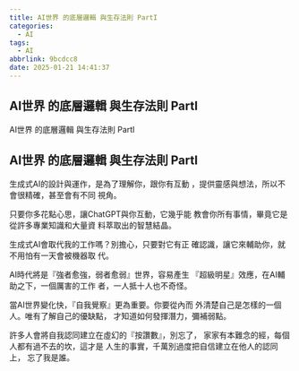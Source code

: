 ```yaml
---
title: AI世界 的底層邏輯 與生存法則 PartI
categories:
  - AI
tags:
  - AI
abbrlink: 9bcdcc8
date: 2025-01-21 14:41:37
---
```

AI世界 的底層邏輯 與生存法則 PartI
-----------------------------------------------------------------------------------------------
<!--more-->
AI世界 的底層邏輯 與生存法則 PartI

AI世界 的底層邏輯 與生存法則 PartI
-----------------------------------------------------------------------------------------------
生成式AI的設計與運作，是為了理解你，跟你有互動
，提供靈感與想法，所以不會很精確，甚至會有不同
視角。

只要你多花點心思，讓ChatGPT與你互動，它幾乎能
教會你所有事情，畢竟它是從許多專業知識和大量資
料萃取出的智慧結晶。

生成式AI會取代我的工作嗎？別擔心，只要對它有正
確認識，讓它來輔助你，就不用怕有一天會被機器取
代。

AI時代將是『強者愈強，弱者愈弱』世界，容易產生
『超級明星』效應，在AI輔助之下，一個厲害的工作
者，一人抵十人也不奇怪。

當AI世界變化快，『自我覺察』更為重要。你要從內而
外清楚自己是怎樣的一個人。唯有了解自己的優缺點，
才知道如何發揮潛力，彌補弱點。

許多人會將自我認同建立在虛幻的『按讚數』，別忘了，
家家有本難念的經，每個人都有過不去的坎，這才是
人生的事實，千萬別過度把自信建立在他人的認同上，
忘了我是誰。